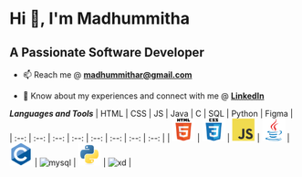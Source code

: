 # Hi 👋, I'm Madhummitha
## A Passionate Software Developer

- 📫 Reach me @ **madhummithar@gmail.com**

- 📄 Know about my experiences and connect with me @ [**LinkedIn**](https://www.linkedin.com/in/madhummithar/)

***Languages and Tools***
| HTML | CSS | JS | Java | C | SQL | Python | Figma |
| :--: | :--: | :--: | :--: | :--: | :--: | :--: | :--: |
| <img src="https://raw.githubusercontent.com/devicons/devicon/master/icons/html5/html5-original-wordmark.svg" alt="html5" width="40" height="40"/> | <img src="https://raw.githubusercontent.com/devicons/devicon/master/icons/css3/css3-original-wordmark.svg" alt="css3" width="40" height="40"/> | <img src="https://raw.githubusercontent.com/devicons/devicon/master/icons/javascript/javascript-original.svg" alt="javascript" width="40" height="40"/> | <img src="https://raw.githubusercontent.com/devicons/devicon/master/icons/java/java-original.svg" alt="java" width="40" height="40"/> | <img src="https://raw.githubusercontent.com/devicons/devicon/master/icons/c/c-original.svg" alt="c" width="40" height="40"/> | <img src="https://cdn.svgporn.com/logos/mysql-icon.svg" alt="mysql" width="40" height="40"/> | <img src="https://raw.githubusercontent.com/devicons/devicon/master/icons/python/python-original.svg" alt="python" width="40" height="40"/> | <img src="https://camo.githubusercontent.com/9c25db6c8f2f83863c65be2cc47543020be957662831452aa5a7d6d81129f6fe/68747470733a2f2f63646e2e737667706f726e2e636f6d2f6c6f676f732f6669676d612e737667" alt="xd" width="40" height="40"/> |
